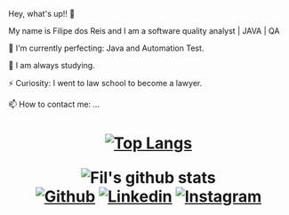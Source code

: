 Hey, what's up!! 👋

My name is Filipe dos Reis and I am a software quality analyst | JAVA | QA

🌱 I'm currently perfecting: Java and Automation Test.

🚀 I am always studying.

⚡ Curiosity: I went to law school to become a lawyer.

📫 How to contact me: ...

<h1 align="center" >
  

[![Top Langs](https://github-readme-stats.vercel.app/api/top-langs/?username=Filipereislopes&layout=compact)](https://github.com/Filipereislopes/github-readme-stats)

![Fil's github stats](https://github-readme-stats.vercel.app/api?username=Filipereislopes&show_icons=true&theme=dracula)    
[![Github](https://img.shields.io/badge/-Github-black?style=flat-square&logo=Github&logoColor=white&link=https://github.com/Filipereislopes)](https://github.com/Filipereislopes)
[![Linkedin](https://img.shields.io/badge/-Linkedin-informational?style=flat-square&logo=Linkedin&logoColor=white&link=https://www.linkedin.com/in/filipe-dos-reis-lopes-8b93771b4/)](https://www.linkedin.com/in/filipe-dos-reis-lopes/)
[![Instagram](https://img.shields.io/badge/-Instagram-blueviolet?style=flat-square&logo=Instagram&logoColor=white&link=https://www.instagram.com/fil_reis/)](https://www.instagram.com/fil_reis/)  
  
</h1>


